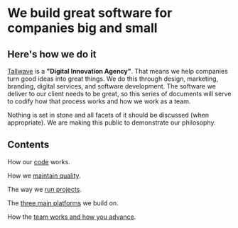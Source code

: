 # We build great software for companies big and small

## Here's how we do it

[Tallwave](https://tallwave.com) is a **"Digital Innovation Agency"**. That means we help companies turn good ideas into great things. We do this through design, marketing, branding, digital services, and software development. The software we deliver to our client needs to be great, so this series of documents will serve to codify how that process works and how we work as a team.

Nothing is set in stone and all facets of it should be discussed (when appropriate). We are making this public to demonstrate our philosophy.

## Contents

How our [code](/guidelines/Code) works.

How we [maintain quality](/guidelines/Quality).

The way we [run projects](/guidelines/Projects).

The [three main platforms](/guidelines/Platforms) we build on.

How the [team works and how you advance](/guidelines/Team).
